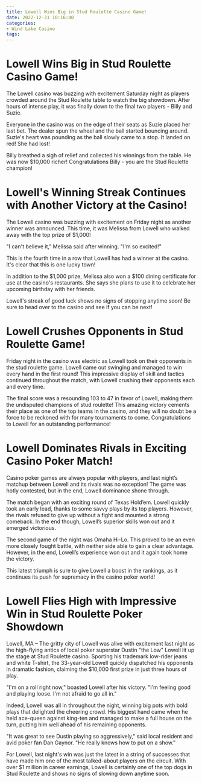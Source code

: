 ```yaml
---
title: Lowell Wins Big in Stud Roulette Casino Game!
date: 2022-12-31 10:16:40
categories:
- Wind Lake Casino
tags:
---
```



#  Lowell Wins Big in Stud Roulette Casino Game!

The Lowell casino was buzzing with excitement Saturday night as players crowded around the Stud Roulette table to watch the big showdown. After hours of intense play, it was finally down to the final two players - Billy and Suzie.

Everyone in the casino was on the edge of their seats as Suzie placed her last bet. The dealer spun the wheel and the ball started bouncing around. Suzie's heart was pounding as the ball slowly came to a stop. It landed on red! She had lost!

Billy breathed a sigh of relief and collected his winnings from the table. He was now $10,000 richer! Congratulations Billy - you are the Stud Roulette champion!

#  Lowell's Winning Streak Continues with Another Victory at the Casino!

The Lowell casino was buzzing with excitement on Friday night as another winner was announced. This time, it was Melissa from Lowell who walked away with the top prize of $1,000!

"I can't believe it," Melissa said after winning. "I'm so excited!"

This is the fourth time in a row that Lowell has had a winner at the casino. It's clear that this is one lucky town!

In addition to the $1,000 prize, Melissa also won a $100 dining certificate for use at the casino's restaurants. She says she plans to use it to celebrate her upcoming birthday with her friends.

Lowell's streak of good luck shows no signs of stopping anytime soon! Be sure to head over to the casino and see if you can be next!

#  Lowell Crushes Opponents in Stud Roulette Game!

Friday night in the casino was electric as Lowell took on their opponents in the stud roulette game. Lowell came out swinging and managed to win every hand in the first round! This impressive display of skill and tactics continued throughout the match, with Lowell crushing their opponents each and every time.

The final score was a resounding 103 to 47 in favor of Lowell, making them the undisputed champions of stud roulette! This amazing victory cements their place as one of the top teams in the casino, and they will no doubt be a force to be reckoned with for many tournaments to come. Congratulations to Lowell for an outstanding performance!

#  Lowell Dominates Rivals in Exciting Casino Poker Match!

Casino poker games are always popular with players, and last night’s matchup between Lowell and its rivals was no exception! The game was hotly contested, but in the end, Lowell dominance shone through.

The match began with an exciting round of Texas Hold’em. Lowell quickly took an early lead, thanks to some savvy plays by its top players. However, the rivals refused to give up without a fight and mounted a strong comeback. In the end though, Lowell’s superior skills won out and it emerged victorious.

The second game of the night was Omaha Hi-Lo. This proved to be an even more closely fought battle, with neither side able to gain a clear advantage. However, in the end, Lowell’s experience won out and it again took home the victory.

This latest triumph is sure to give Lowell a boost in the rankings, as it continues its push for supremacy in the casino poker world!

#  Lowell Flies High with Impressive Win in Stud Roulette Poker Showdown

Lowell, MA – The gritty city of Lowell was alive with excitement last night as the high-flying antics of local poker superstar Dustin "the Low" Lowell lit up the stage at Stud Roulette casino. Sporting his trademark low-rider jeans and white T-shirt, the 33-year-old Lowell quickly dispatched his opponents in dramatic fashion, claiming the $10,000 first prize in just three hours of play.

"I'm on a roll right now," boasted Lowell after his victory. "I'm feeling good and playing loose. I'm not afraid to go all in."

Indeed, Lowell was all in throughout the night, winning big pots with bold plays that delighted the cheering crowd. His biggest hand came when he held ace-queen against king-ten and managed to make a full house on the turn, putting him well ahead of his remaining opponents.

"It was great to see Dustin playing so aggressively," said local resident and avid poker fan Dan Gaynor. "He really knows how to put on a show."

For Lowell, last night's win was just the latest in a string of successes that have made him one of the most talked-about players on the circuit. With over $1 million in career earnings, Lowell is certainly one of the top dogs in Stud Roulette and shows no signs of slowing down anytime soon.
